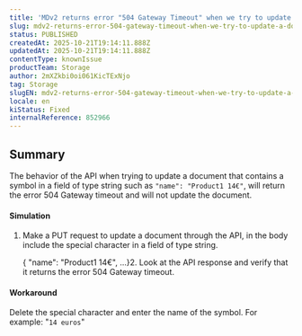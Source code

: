 ```yaml
---
title: 'MDv2 returns error "504 Gateway Timeout" when we try to update a document passing a symbol or special character.'
slug: mdv2-returns-error-504-gateway-timeout-when-we-try-to-update-a-document-passing-a-symbol-or-special-character
status: PUBLISHED
createdAt: 2025-10-21T19:14:11.888Z
updatedAt: 2025-10-21T19:14:11.888Z
contentType: knownIssue
productTeam: Storage
author: 2mXZkbi0oi061KicTExNjo
tag: Storage
slugEN: mdv2-returns-error-504-gateway-timeout-when-we-try-to-update-a-document-passing-a-symbol-or-special-character
locale: en
kiStatus: Fixed
internalReference: 852966
---
```


## Summary


The behavior of the API when trying to update a document that contains a symbol in a field of type string such as `"name": "Product1 14€"`, will return the error 504 Gateway timeout and will not update the document.


#### Simulation



1. Make a PUT request to update a document through the API, in the body include the special character in a field of type string.

    { "name": "Product1 14€", ...}2.  Look at the API response and verify that it returns the error 504 Gateway timeout.


#### Workaround


Delete the special character and enter the name of the symbol. For example: "`14 euros`"